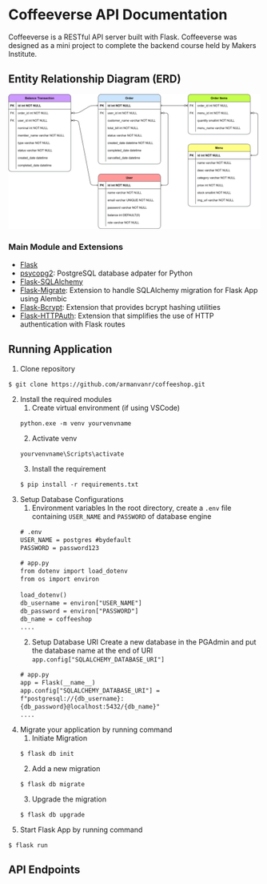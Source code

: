# Coffeeverse API Documentation

Coffeeverse is a RESTful API server built with Flask. Coffeeverse was designed as a mini project to complete the backend course held by Makers Institute.

## Entity Relationship Diagram (ERD)
![ERD of Coffeeverse API Server](./sql/coffeeshop-erd.png)

### Main Module and Extensions
- [Flask](https://flask.palletsprojects.com/en/2.3.x/)
- [psycopg2](https://pypi.org/project/psycopg2/): PostgreSQL database adpater for Python
- [Flask-SQLAlchemy](https://flask-sqlalchemy.palletsprojects.com/en/3.0.x/)
- [Flask-Migrate](https://flask-migrate.readthedocs.io/en/latest/): Extension to handle SQLAlchemy migration for Flask App using Alembic
- [Flask-Bcrypt](https://flask-bcrypt.readthedocs.io/en/1.0.1/): Extension that provides bcrypt hashing utilities
- [Flask-HTTPAuth](https://flask-httpauth.readthedocs.io/en/latest/): Extension that simplifies the use of HTTP authentication with Flask routes

## Running Application
1. Clone repository
```
$ git clone https://github.com/armanvanr/coffeeshop.git
```
2. Install the required modules
    1. Create virtual environment (if using VSCode)
    ```
    python.exe -m venv yourvenvname
    ```
    2. Activate venv
    ```
    yourvenvname\Scripts\activate
    ```
    3. Install the requirement
    ```
    $ pip install -r requirements.txt
    ```
3. Setup Database Configurations
    1. Environment variables
    In the root directory, create a `.env` file containing `USER_NAME` and `PASSWORD` of database engine
    ```
    # .env
    USER_NAME = postgres #bydefault
    PASSWORD = password123
    ```
    ```
    # app.py
    from dotenv import load_dotenv
    from os import environ

    load_dotenv()
    db_username = environ["USER_NAME"]
    db_password = environ["PASSWORD"]
    db_name = coffeeshop
    ....
    ```
    2. Setup Database URI
    Create a new database in the PGAdmin and put the database name at the end of URI `app.config["SQLALCHEMY_DATABASE_URI"]`
    ```
    # app.py
    app = Flask(__name__)
    app.config["SQLALCHEMY_DATABASE_URI"] = f"postgresql://{db_username}:{db_password}@localhost:5432/{db_name}"
    ....
    ```
4. Migrate your application by running command
    1. Initiate Migration
    ```
    $ flask db init
    ```
    2. Add a new migration
    ```
    $ flask db migrate
    ```
    3. Upgrade the migration
    ```
    $ flask db upgrade
    ```
5. Start Flask App by running command
```
$ flask run
```

## API Endpoints

